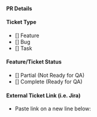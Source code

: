 #### PR Details

#### Ticket Type
- [] Feature
- [] Bug
- [] Task

#### Feature/Ticket Status
- [] Partial (Not Ready for QA)
- [] Complete (Ready for QA)

#### External Ticket Link (i.e. Jira)
- Paste link on a new line below:

